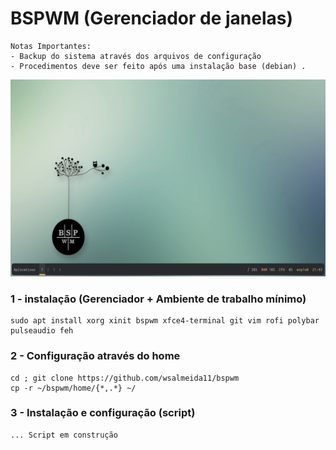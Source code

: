 # BSPWM (Gerenciador de janelas)
```
Notas Importantes:
- Backup do sistema através dos arquivos de configuração 
- Procedimentos deve ser feito após uma instalação base (debian) .
```
<img src = "screenshots/captura_1.png">

### 1 - instalação (Gerenciador + Ambiente de trabalho mínimo)
```
sudo apt install xorg xinit bspwm xfce4-terminal git vim rofi polybar pulseaudio feh
```
### 2 - Configuração através do home
```
cd ; git clone https://github.com/wsalmeida11/bspwm
cp -r ~/bspwm/home/{*,.*} ~/
```
### 3 - Instalação e configuração (script)
```
... Script em construção
```
